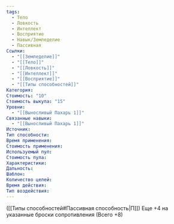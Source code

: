 ```yaml
---
tags:
  - Тело
  - Ловкость
  - Интеллект
  - Восприятие
  - Навык/Земледелие
  - Пассивная
Ссылки:
  - "[[Земледелие]]"
  - "[[Тело]]"
  - "[[Ловкость]]"
  - "[[Интеллект]]"
  - "[[Восприятие]]"
  - "[[Типы способностей]]"
Категория: 
Стоимость: "10"
Стоимость выкупа: "15"
Уровни:
  - "[[Выносливый Пахарь 1]]"
Связанные навыки:
  - "[[Выносливый Пахарь 1]]"
Источник:
Тип способности:
Время применения:
Стоимость применения:
Используемый пул:
Стоимость пула:
Характеристики:
Дальность:
Шаблон:
Количество целей:
Время действия:
Тип воздействия:
---
```

([[Типы способностей#Пассивная способность|П]]) Еще +4 на указанные броски сопротивления (Всего +8)